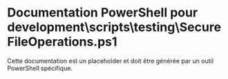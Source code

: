 # Documentation PowerShell pour development\scripts\testing\SecureFileOperations.ps1

Cette documentation est un placeholder et doit être générée par un outil PowerShell spécifique.
